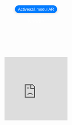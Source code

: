 <html lang="en">
<head>
  <meta charset="UTF-8">
  <meta name="viewport" content="width=device-width, initial-scale=1.0">
  <title>Modele AR Optimizate</title>
  <style>
    body {
      margin: 0;
      padding: 0;
      font-family: Arial, sans-serif;
      background-image: url('fundal.jpg');
      background-size: cover;
      background-position: center;
      display: flex;
      justify-content: center;
      align-items: center;
      height: 100vh;
    }
.model-container {
      display: flex;
      flex-direction: column;
      align-items: center;
      justify-content: center;
    }
 .model-section {
      text-align: center;
      margin-bottom: 50px; /* Spațiere între model și butonul de navigare */
    }
    model-viewer {
      width: 200px;
      height: 270px;
      margin: 0 auto;
      border-radius: 20px;
      box-shadow: 0 4px 8px rgba(0,0,0,0.2);
    }
    .ar-button {
      padding: 5px 10px; /* Ajustat pentru a face butonul mai mic */
      font-size: 0.8rem; /* Ajustat pentru a face textul mai mic */
      margin-top: 10px;
      background-color: #007BFF;
      border: none;
      border-radius: 20px;
      color: white;
      cursor: pointer;
      transition: background-color 0.3s, box-shadow 0.3s;
    }
    .ar-button:hover {
      background-color: #0056b3;
    }
    .back-link {
      display: block;
      margin-top: 50px; /* Distanța de la model */
      text-decoration: none;
      color: white;
      background-color: #007BFF;
      padding: 10px 15px;
      border-radius: 20px;
      font-size: 0.9rem;
      transition: background-color 0.3s;
    }
    .back-link:hover {
      background-color: #0056b3;
    }
    p {
      color: #FFFFFF;
      font-size: 1.2em;
    }
  </style>
  <script type="module" src="https://unpkg.com/@google/model-viewer"></script>
</head>
<body>

<div class="model-container">
  <!-- Model -->
  <div class="model-section">
    <model-viewer
      src="scaun.glb"
      ios-src="scaun.usdz"
      ar
      ar-modes="webxr scene-viewer quick-look"
      camera-controls
      auto-rotate
      environment-image="neutral"
      shadow-intensity="1"
      loading="lazy"
      alt="Noodle"
      min-camera-orbit="auto 0deg 0deg"
      max-camera-orbit="auto 80deg auto">
      <button slot="ar-button" class="ar-button">Activează modul AR</button>
    </model-viewer>
    <p>Noodle</p>
  </div>
  <!-- Buton de navigare înapoi la meniul principal -->
  <a href="https://augmentedrealityweb.github.io/toate-produsele/" class="back-link">Înapoi la meniul principal</a>
   <iframe src="https://augmentedrealityweb.github.io/Chanel/index.html" width="200" height="200" style="overflow: hidden; border: none; transform: scale(1); transform-origin: 0 0; margin-top: -50px;"></iframe>
</div>
</body>
</html>
